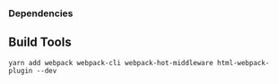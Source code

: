 










### Dependencies

## Build Tools
`yarn add webpack webpack-cli webpack-hot-middleware html-webpack-plugin --dev`
